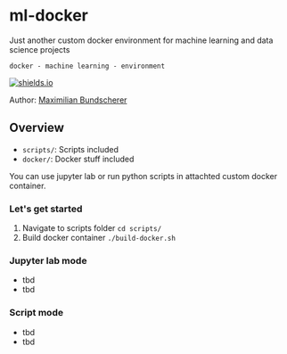 # ml-docker

Just another custom docker environment for machine learning and data science projects

``docker - machine learning - environment``

[![shields.io](https://img.shields.io/badge/license-Apache2-blue.svg)](http://www.apache.org/licenses/LICENSE-2.0.txt)

Author: [Maximilian Bundscherer](https://bundscherer-online.de)

## Overview

- ``scripts/``: Scripts included
- ``docker/``: Docker stuff included

You can use jupyter lab or run python scripts in attachted custom docker container.

### Let's get started

1. Navigate to scripts folder ``cd scripts/``
2. Build docker container ``./build-docker.sh``

### Jupyter lab mode

- tbd
- tbd

### Script mode

- tbd
- tbd